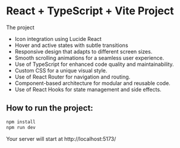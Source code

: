 # React + TypeScript + Vite Project
The project
- Icon integration using Lucide React
- Hover and active states with subtle transitions
- Responsive design that adapts to different screen sizes.
- Smooth scrolling animations for a seamless user experience.
- Use of TypeScript for enhanced code quality and maintainability.
- Custom CSS for a unique visual style.
- Use of React Router for navigation and routing.
- Component-based architecture for modular and reusable code.
- Use of React Hooks for state management and side effects.

## How to run the project:



```js
npm install
npm run dev
```

Your server will start at http://localhost:5173/


